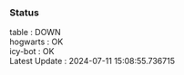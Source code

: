 ### Status


table : DOWN  
hogwarts : OK  
icy-bot : OK  
Latest Update : 2024-07-11 15:08:55.736715
